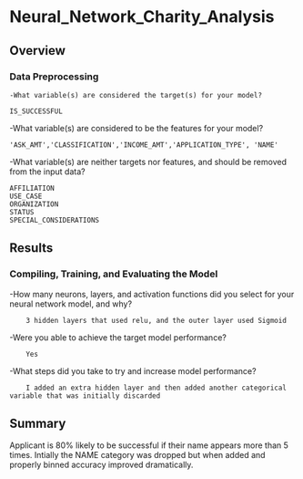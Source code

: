 # Neural_Network_Charity_Analysis



## Overview

### Data Preprocessing
    -What variable(s) are considered the target(s) for your model?
   
    IS_SUCCESSFUL
    
   -What variable(s) are considered to be the features for your model?
    
    'ASK_AMT','CLASSIFICATION','INCOME_AMT','APPLICATION_TYPE', 'NAME'
    
   -What variable(s) are neither targets nor features, and should be removed from the input data?
   
    AFFILIATION                   
    USE_CASE                      
    ORGANIZATION                  
    STATUS                        
    SPECIAL_CONSIDERATIONS        

   

## Results

### Compiling, Training, and Evaluating the Model

   -How many neurons, layers, and activation functions did you select for your neural network model, and why?
  
        3 hidden layers that used relu, and the outer layer used Sigmoid
  
   -Were you able to achieve the target model performance?
   
        Yes
  
   -What steps did you take to try and increase model performance?
   
        I added an extra hidden layer and then added another categorical variable that was initially discarded
  
## Summary

Applicant is 80% likely to be successful if their name appears more than 5 times. Intially the NAME category was dropped but when added and properly binned accuracy improved dramatically.
